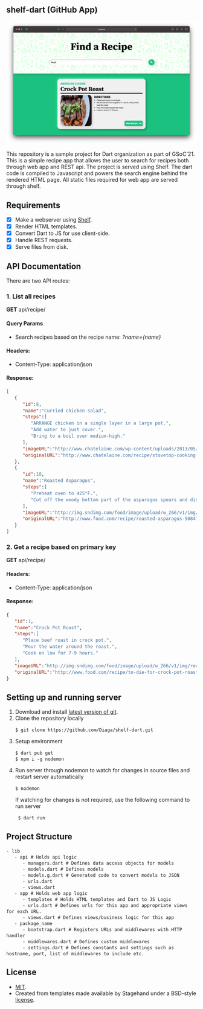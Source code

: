 ## shelf-dart (GitHub App)

![homepage](static/assets/homepage.png)

   This repository is a sample project for Dart organization as part of GSoC'21. This is a simple recipe app that allows the user to search for recipes both through web app and REST api. The project is served using Shelf. The dart code is compiled to Javascript and powers the search engine behind the rendered HTML page. All static files required for web app are served through shelf.

## Requirements

- [x] Make a webserver using [Shelf](https://pub.dev/packages/shelf).
- [x] Render HTML templates.
- [x] Convert Dart to JS for use client-side.
- [x] Handle REST requests.
- [x] Serve files from disk.

## API Documentation

There are two API routes:


### 1. List all recipes
**GET** api/recipe/

#### Query Params

- Search recipes based on the recipe name: *?name={name}*

#### Headers:

- Content-Type: application/json

#### Response:

```json
[
   {
      "id":8,
      "name":"Curried chicken salad",
      "steps":[
         "ARRANGE chicken in a single layer in a large pot.",
         "Add water to just cover.",
         "Bring to a boil over medium-high."
      ],
      "imageURL":"http://www.chatelaine.com/wp-content/uploads/2013/05/Curried-chicken-salad.jpg",
      "originalURL":"http://www.chatelaine.com/recipe/stovetop-cooking-method/curried-chicken-salad/"
   },
   {
      "id":10,
      "name":"Roasted Asparagus",
      "steps":[
         "Preheat oven to 425°F.",
         "Cut off the woody bottom part of the asparagus spears and discard."
      ],
      "imageURL":"http://img.sndimg.com/food/image/upload/w_266/v1/img/recipes/50/84/7/picMcSyVd.jpg",
      "originalURL":"http://www.food.com/recipe/roasted-asparagus-50847"
   }
]
```

### 2. Get a recipe based on primary key

**GET** api/recipe/<id>


#### Headers:

- Content-Type: application/json

#### Response:

```json
{
   "id":1,
   "name":"Crock Pot Roast",
   "steps":[
      "Place beef roast in crock pot.",
      "Pour the water around the roast.",
      "Cook on low for 7-9 hours."
   ],
   "imageURL":"http://img.sndimg.com/food/image/upload/w_266/v1/img/recipes/27/20/8/picVfzLZo.jpg",
   "originalURL":"http://www.food.com/recipe/to-die-for-crock-pot-roast-27208"
}
```

## Setting up and running server

1. Download and install [latest version of git](https://git-scm.com/downloads).
2. Clone the repository locally
     ```shell script
    $ git clone https://github.com/Diaga/shelf-dart.git
    ```
3. Setup environment
    ```shell script
    $ dart pub get
    $ npm i -g nodemon
    ```
4. Run server through nodemon to watch for changes in source files and restart server automatically
    ```shell script
    $ nodemon
    ```
   If watching for changes is not required, use the following command to run server
   ```shell script
    $ dart run
    ```

## Project Structure

```shell
- lib
   - api # Holds api logic
      - managers.dart # Defines data access objects for models
      - models.dart # Defines models
      - models.g.dart # Generated code to convert models to JSON
      - urls.dart
      - views.dart
   - app # Holds web app logic
      - templates # Holds HTML templates and Dart to JS Logic 
      - urls.dart # Defines urls for this app and appropriate views for each URL.
      - views.dart # Defines views/business logic for this app
   - package_name
      - bootstrap.dart # Registers URLs and middlewares with HTTP handler
      - middlewares.dart # Defines custom middlewares
      - settings.dart # Defines constants and settings such as hostname, port, list of middlewares to include etc.
```

## License 
- [MIT](https://github.com/Diaga/shelf-dart/blob/master/LICENSE).
- Created from templates made available by Stagehand under a BSD-style
[license](https://github.com/dart-lang/stagehand/blob/master/LICENSE).
